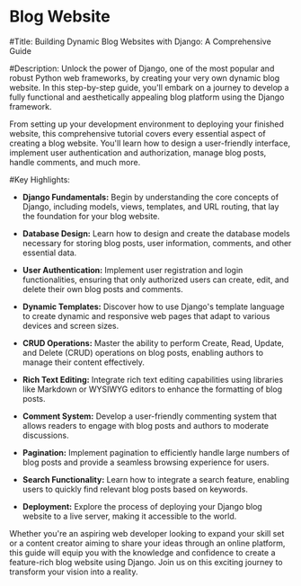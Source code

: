 # Blog Website
#Title: Building Dynamic Blog Websites with Django: A Comprehensive Guide

#Description:
Unlock the power of Django, one of the most popular and robust Python web frameworks, by creating your very own dynamic blog website. In this step-by-step guide, you'll embark on a journey to develop a fully functional and aesthetically appealing blog platform using the Django framework.

From setting up your development environment to deploying your finished website, this comprehensive tutorial covers every essential aspect of creating a blog website. You'll learn how to design a user-friendly interface, implement user authentication and authorization, manage blog posts, handle comments, and much more.

#Key Highlights:
- **Django Fundamentals:** Begin by understanding the core concepts of Django, including models, views, templates, and URL routing, that lay the foundation for your blog website.

- **Database Design:** Learn how to design and create the database models necessary for storing blog posts, user information, comments, and other essential data.

- **User Authentication:** Implement user registration and login functionalities, ensuring that only authorized users can create, edit, and delete their own blog posts and comments.

- **Dynamic Templates:** Discover how to use Django's template language to create dynamic and responsive web pages that adapt to various devices and screen sizes.

- **CRUD Operations:** Master the ability to perform Create, Read, Update, and Delete (CRUD) operations on blog posts, enabling authors to manage their content effectively.

- **Rich Text Editing:** Integrate rich text editing capabilities using libraries like Markdown or WYSIWYG editors to enhance the formatting of blog posts.

- **Comment System:** Develop a user-friendly commenting system that allows readers to engage with blog posts and authors to moderate discussions.

- **Pagination:** Implement pagination to efficiently handle large numbers of blog posts and provide a seamless browsing experience for users.

- **Search Functionality:** Learn how to integrate a search feature, enabling users to quickly find relevant blog posts based on keywords.

- **Deployment:** Explore the process of deploying your Django blog website to a live server, making it accessible to the world.

Whether you're an aspiring web developer looking to expand your skill set or a content creator aiming to share your ideas through an online platform, this guide will equip you with the knowledge and confidence to create a feature-rich blog website using Django. Join us on this exciting journey to transform your vision into a reality.
